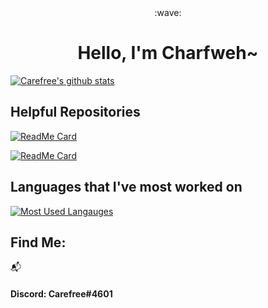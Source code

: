 <div align="center">:wave:<h1>Hello, I'm Charfweh~</h1></div>

[![Carefree's github stats](https://github-readme-stats.vercel.app/api?username=charfweh&show_icons=true&theme=tokyonight)](https://github.com/charfweh)

## Helpful Repositories 
[![ReadMe Card](https://github-readme-stats.vercel.app/api/pin/?username=charfweh&repo=discord-bot-dashboard)](https://github.com/charfweh/discord-bot-dashboard)

[![ReadMe Card](https://github-readme-stats.vercel.app/api/pin/?username=charfweh&repo=superfastserverassistant)](https://github.com/charfweh/superfastserverassistant)

## Languages that I've most worked on
[![Most Used Langauges](https://github-readme-stats.vercel.app/api/top-langs/?username=charfweh&layout=compact&theme=tokyonight)](https://github.com/charfweh)

## Find Me:
:mailbox_with_mail: <h4>**Discord**: Carefree#4601</h4>

